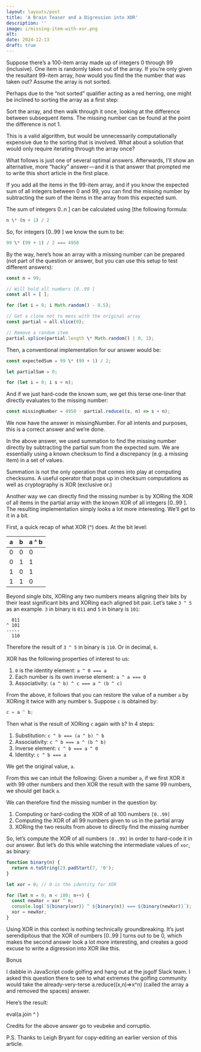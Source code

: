 ```yaml
---
layout: layouts/post
title: 'A Brain Teaser and a Digression into XOR'
description: ''
image: i/missing-item-with-xor.png
alt:
date: 2024-12-13
draft: true
---
```


Suppose there’s a 100-item array made up of integers 0 through 99 (inclusive). One item is randomly taken out of the array. If you’re only given the resultant 99-item array, how would you find the the number that was taken out? Assume the array is not sorted.

Perhaps due to the “not sorted” qualifier acting as a red herring, one might be inclined to sorting the array as a first step:

Sort the array, and then walk through it once, looking at the difference between subsequent items. The missing number can be found at the point the difference is not 1.

This is a valid algorithm, but would be unnecessarily computationally expensive due to the sorting that is involved. What about a solution that would only require iterating through the array once?

What follows is just one of several optimal answers. Afterwards, I'll show an alternative, more “hacky” answer — and it is that answer that prompted me to write this short article in the first place.

If you add all the items in the 99-item array, and if you know the expected sum of all integers between 0 and 99, you can find the missing number by subtracting the sum of the items in the array from this expected sum.

The sum of integers 0..n ] can be calculated using [the following formula:

```js
n \* (n + 1) / 2
```

So, for integers [0..99 ] we know the sum to be:

```js
99 \* (99 + 1) / 2 === 4950
```

By the way, here’s how an array with a missing number can be prepared (not part of the question or answer, but you can use this setup to test different answers):

```js
const n = 99;

// Will hold all numbers [0..99 ]
const all = [ ];

for (let i = 0; i Math.random() - 0.5);

// Get a clone not to mess with the original array
const partial = all.slice(0);

// Remove a random item
partial.splice(partial.length \* Math.random() | 0, 1);
```

Then, a conventional implementation for our answer would be:

```js
const expectedSum = 99 \* (99 + 1) / 2;

let partialSum = 0;

for (let i = 0; i s + n);
```

And if we just hard-code the known sum, we get this terse one-liner that directly evaluates to the missing number:

```js
const missingNumber = 4950 - partial.reduce((s, n) => s + n);
```

We now have the answer in missingNumber. For all intents and purposes, this is a correct answer and we’re done.

In the above answer, we used summation to find the missing number directly by subtracting the partial sum from the expected sum. We are essentially using a known checksum to find a discrepancy (e.g. a missing item) in a set of values.

Summation is not the only operation that comes into play at computing checksums. A useful operator that pops up in checksum computations as well as cryptography is XOR (exclusive or.)

Another way we can directly find the missing number is by XORing the XOR of all items in the partial array with the known XOR of all integers [0..99 ]. The resulting implementation simply looks a lot more interesting. We’ll get to it in a bit.

First, a quick recap of what XOR (^) does. At the bit level:

| a   | b   | a ^ b |
| --- | --- | ----- |
| 0   | 0   | 0     |
| 0   | 1   | 1     |
| 1   | 0   | 1     |
| 1   | 1   | 0     |

Beyond single bits, XORing any two numbers means aligning their bits by their least significant bits and XORing each aligned bit pair. Let’s take `3 ^ 5` as an example. `3` in binary is `011` and `5` in binary is `101`:

```
  011
^ 101
-----
  110
```

Therefore the result of `3 ^ 5` in binary is `110`. Or in decimal, `6`.

XOR has the following properties of interest to us:

1. `0` is the identity element: `a ^ 0 === a`
2. Each number is its own inverse element: `a ^ a === 0`
3. Associativity: `(a ^ b) ^ c === a ^ (b ^ c)`

From the above, it follows that you can restore the value of a number `a` by XORing it twice with any number `b`. Suppose `c` is obtained by:

```js
c = a ^ b;
```

Then what is the result of XORing `c` again with `b`? In 4 steps:

1. Substitution: `c ^ b === (a ^ b) ^ b`
2. Associativity: `c ^ b === a ^ (b ^ b)`
3. Inverse element: `c ^ b === a ^ 0`
4. Identity: `c ^ b === a`

We get the original value, `a`.

From this we can intuit the following: Given a number `a`, if we first XOR it with 99 other numbers and then XOR the result with the same 99 numbers, we should get back `a`.

We can therefore find the missing number in the question by:

1. Computing or hard-coding the XOR of all 100 numbers `[0..99]`
2. Computing the XOR of all 99 numbers given to us in the partial array
3. XORing the two results from above to directly find the missing number

So, let’s compute the XOR of all numbers `[0..99]` in order to hard-code it in our answer. But let’s do this while watching the intermediate values of `xor`, as binary:

```js
function binary(n) {
  return n.toString(2).padStart(7, '0');
}

let xor = 0; // 0 is the identity for XOR

for (let n = 0; n < 100; n++) {
  const newXor = xor ^ n;
  console.log(`${binary(xor)} ^ ${binary(n)} === ${binary(newXor)}`);
  xor = newXor;
}
```

Using XOR in this context is nothing technically groundbreaking. It’s just serendipitous that the XOR of numbers [0..99 ] turns out to be 0, which makes the second answer look a lot more interesting, and creates a good excuse to write a digression into XOR like this.

Bonus

I dabble in JavaScript code golfing and hang out at the jsgolf Slack team. I asked this question there to see to what extremes the golfing community would take the already-very-terse a.reduce((x,n)=>x^n) (called the array a and removed the spaces) answer.

Here’s the result:

eval(a.join ^ )

Credits for the above answer go to veubeke and corruptio.

P.S. Thanks to Leigh Bryant for copy-editing an earlier version of this article.

